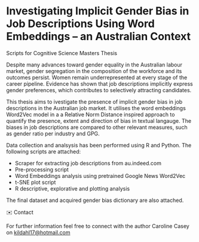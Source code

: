 # Investigating Implicit Gender Bias in Job Descriptions Using Word Embeddings – an Australian Context  

Scripts for Cognitive Science Masters Thesis

Despite many advances toward gender equality in the Australian labour market, gender segregation in the composition of the workforce and its outcomes persist. Women remain underrepresented at every stage of the career pipeline. Evidence has shown that job descriptions implicitly express gender preferences, which contributes to selectively attracting candidates.

This thesis aims to ivestigate the presence of implicit gender bias in job descriptions in the Australian job market. It utilises the word embeddings Word2Vec model in a a Relative Norm Distance inspired approach to quantify the presence, extent and direction of bias in textual langauge. The biases in job descriptions are compared to other relevant measures, such as gender ratio per industry and GPG. 

Data collection and analsysis has been performed using R and Python. The following scripts are attached: 
- Scraper for extracting job descriptions from au.indeed.com
- Pre-processing script 
- Word Embeddings analysis using pretrained Google News Word2Vec
- t-SNE plot script 
- R descriptive, explorative and plotting analysis 

The final dataset and acquired gender bias dictionary are also attached. 

✉️ Contact

For further information feel free to connect with the author Caroline Casey on kildahl17@hotmail.com
